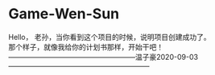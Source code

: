 # Game-Wen-Sun  
Hello， 老孙，当你看到这个项目的时候，说明项目创建成功了。  
那个样子，就像我给你的计划书那样，开始干吧！  
——————————————————温子豪2020-09-03————————————————————  

